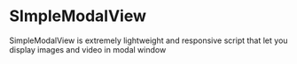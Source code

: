 # SImpleModalView
SimpleModalView is extremely lightweight and responsive script that let you display images and video in modal window
